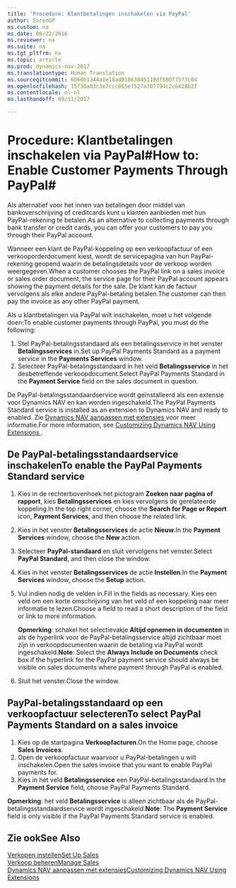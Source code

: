 ```yaml
---
title: 'Procedure: Klantbetalingen inschakelen via PayPal'
author: SorenGP
ms.custom: na
ms.date: 09/22/2016
ms.reviewer: na
ms.suite: na
ms.tgt_pltfrm: na
ms.topic: article
ms.prod: dynamics-nav-2017
ms.translationtype: Human Translation
ms.sourcegitcommit: 6b60b1344a1e18ad91863046110df880f75f7c04
ms.openlocfilehash: 15f30a03c3e7ccc865ef527a707794c2c6428b2f
ms.contentlocale: nl-nl
ms.lasthandoff: 09/11/2017

---
```


# <a name="how-to-enable-customer-payments-through-paypal"></a><span data-ttu-id="5139a-102">Procedure: Klantbetalingen inschakelen via PayPal#</span><span class="sxs-lookup"><span data-stu-id="5139a-102">How to: Enable Customer Payments Through PayPal#</span></span>
<span data-ttu-id="5139a-103">Als alternatief voor het innen van betalingen door middel van bankoverschrijving of creditcards kunt u klanten aanbieden met hun PayPal-rekening te betalen.</span><span class="sxs-lookup"><span data-stu-id="5139a-103">As an alternative to collecting payments through bank transfer or credit cards, you can offer your customers to pay you through their PayPal account.</span></span>

<span data-ttu-id="5139a-104">Wanneer een klant de PayPal-koppeling op een verkoopfactuur of een verkooporderdocument kiest, wordt de servicepagina van hun PayPal-rekening geopend waarin de betalingsdetails voor de verkoop worden weergegeven.</span><span class="sxs-lookup"><span data-stu-id="5139a-104">When a customer chooses the PayPal link on a sales invoice or sales order document, the service page for their PayPal account appears showing the payment details for the sale.</span></span> <span data-ttu-id="5139a-105">De klant kan de factuur vervolgens als elke andere PayPal-betaling betalen.</span><span class="sxs-lookup"><span data-stu-id="5139a-105">The customer can then pay the invoice as any other PayPal payment.</span></span>

<span data-ttu-id="5139a-106">Als u klantbetalingen via PayPal wilt inschakelen, moet u het volgende doen:</span><span class="sxs-lookup"><span data-stu-id="5139a-106">To enable customer payments through PayPal, you must do the following:</span></span>

1. <span data-ttu-id="5139a-107">Stel PayPal-betalingsstandaard als een betalingsservice in het venster **Betalingsservices** in.</span><span class="sxs-lookup"><span data-stu-id="5139a-107">Set up PayPal Payments Standard as a payment service in the **Payments Services** window.</span></span>
2. <span data-ttu-id="5139a-108">Selecteer PayPal-betalingsstandaard in het veld **Betalingsservice** in het desbetreffende verkoopdocument.</span><span class="sxs-lookup"><span data-stu-id="5139a-108">Select PayPal Payments Standard in the **Payment Service** field on the sales document in question.</span></span>

<span data-ttu-id="5139a-109">De PayPal-betalingsstandaardservice wordt geïnstalleerd als een extensie voor Dynamics NAV en kan worden ingeschakeld.</span><span class="sxs-lookup"><span data-stu-id="5139a-109">The PayPal Payments Standard service is installed as an extension to Dynamics NAV and ready to enabled.</span></span> <span data-ttu-id="5139a-110">Zie [Dynamics NAV aanpassen met extensies ](ui-extensions.md) voor meer informatie.</span><span class="sxs-lookup"><span data-stu-id="5139a-110">For more information, see [Customizing Dynamics NAV Using Extensions ](ui-extensions.md).</span></span>

## <a name="to-enable-the-paypal-payments-standard-service"></a><span data-ttu-id="5139a-111">De PayPal-betalingsstandaardservice inschakelen</span><span class="sxs-lookup"><span data-stu-id="5139a-111">To enable the PayPal Payments Standard service</span></span>
1. <span data-ttu-id="5139a-112">Kies in de rechterbovenhoek het pictogram **Zoeken naar pagina of rapport**, kies **Betalingsservices** en kies vervolgens de gerelateerde koppeling.</span><span class="sxs-lookup"><span data-stu-id="5139a-112">In the top right corner, choose the **Search for Page or Report** icon, **Payment Services**, and then choose the related link.</span></span>  
2. <span data-ttu-id="5139a-113">Kies in het venster **Betalingsservices** de actie **Nieuw**.</span><span class="sxs-lookup"><span data-stu-id="5139a-113">In the **Payment Services** window, choose the **New** action.</span></span>
3. <span data-ttu-id="5139a-114">Selecteer **PayPal-standaard** en sluit vervolgens het venster.</span><span class="sxs-lookup"><span data-stu-id="5139a-114">Select **PayPal Standard**, and then close the window.</span></span>
4. <span data-ttu-id="5139a-115">Kies in het venster **Betalingsservices** de actie **Instellen**.</span><span class="sxs-lookup"><span data-stu-id="5139a-115">In the **Payment Services** window, choose the **Setup** action.</span></span>
5. <span data-ttu-id="5139a-116">Vul indien nodig de velden in.</span><span class="sxs-lookup"><span data-stu-id="5139a-116">Fill in the fields as necessary.</span></span> <span data-ttu-id="5139a-117">Kies een veld om een korte omschrijving van het veld of een koppeling naar meer informatie te lezen.</span><span class="sxs-lookup"><span data-stu-id="5139a-117">Choose a field to read a short description of the field or link to more information.</span></span>

    <span data-ttu-id="5139a-118">**Opmerking**: schakel het selectievakje **Altijd opnemen in documenten** in als de hyperlink voor de PayPal-betalingsservice altijd zichtbaar moet zijn in verkoopdocumenten waarin de betaling via PayPal wordt ingeschakeld.</span><span class="sxs-lookup"><span data-stu-id="5139a-118">**Note**: Select the **Always Include on Documents** check box if the hyperlink for the PayPal payment service should always be visible on sales documents where payment through PayPal is enabled.</span></span>

6. <span data-ttu-id="5139a-119">Sluit het venster.</span><span class="sxs-lookup"><span data-stu-id="5139a-119">Close the window.</span></span>

## <a name="to-select-paypal-payments-standard-on-a-sales-invoice"></a><span data-ttu-id="5139a-120">PayPal-betalingsstandaard op een verkoopfactuur selecteren</span><span class="sxs-lookup"><span data-stu-id="5139a-120">To select PayPal Payments Standard on a sales invoice</span></span>
1. <span data-ttu-id="5139a-121">Kies op de startpagina **Verkoopfacturen**.</span><span class="sxs-lookup"><span data-stu-id="5139a-121">On the Home page, choose **Sales Invoices**.</span></span>
2. <span data-ttu-id="5139a-122">Open de verkoopfactuur waarvoor u PayPal-betalingen u wilt inschakelen.</span><span class="sxs-lookup"><span data-stu-id="5139a-122">Open the sales invoice that you want to enable PayPal payments for.</span></span>
3. <span data-ttu-id="5139a-123">Kies in het veld **Betalingsservice** een PayPal-betalingsstandaard.</span><span class="sxs-lookup"><span data-stu-id="5139a-123">In the **Payment Service** field, choose PayPal Payments Standard.</span></span>

<span data-ttu-id="5139a-124">**Opmerking**: het veld **Betalingsservice** is alleen zichtbaar als de PayPal-betalingsstandaardservice wordt ingeschakeld.</span><span class="sxs-lookup"><span data-stu-id="5139a-124">**Note**: The **Payment Service** field is only visible if the PayPal Payments Standard service is enabled.</span></span>   

## <a name="see-also"></a><span data-ttu-id="5139a-125">Zie ook</span><span class="sxs-lookup"><span data-stu-id="5139a-125">See Also</span></span>  
[<span data-ttu-id="5139a-126">Verkopen instellen</span><span class="sxs-lookup"><span data-stu-id="5139a-126">Set Up Sales</span></span>](sales-setup-sales.md)  
[<span data-ttu-id="5139a-127">Verkoop beheren</span><span class="sxs-lookup"><span data-stu-id="5139a-127">Manage Sales</span></span>](sales-manage-sales.md)  
[<span data-ttu-id="5139a-128">Dynamics NAV aanpassen met extensies</span><span class="sxs-lookup"><span data-stu-id="5139a-128">Customizing Dynamics NAV Using Extensions</span></span>](ui-extensions.md)

